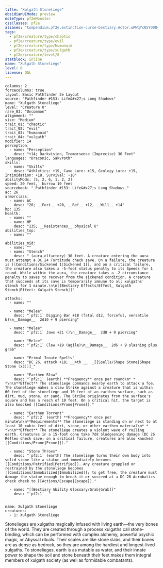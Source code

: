 ```yaml
---
title: "Xulgath Stoneliege"
obsidianUIMode: preview
noteType: pf2eMonster
cssClasses: pf2e
aliases: "Compendium.pf2e.extinction-curse-bestiary.Actor.uPWqYc05YQ0Q4i0g" 
tags:
  - pf2e/creature/type/chaotic
  - pf2e/creature/type/evil
  - pf2e/creature/type/humanoid
  - pf2e/creature/type/xulgath
  - pf2e/creature/level/8
statblock: inline
name: "Xulgath Stoneliege"
level: 8
license: OGL
---
```


```statblock
columns: 2
forcecolumns: true
layout: Basic Pathfinder 2e Layout
source: "Pathfinder #153: Life&#x27;s Long Shadows"
name: "Xulgath Stoneliege"
level: "Creature 8"
rare_03: "Uncommon"
alignment: ""
size: "Medium"
trait_01: "chaotic"
trait_02: "evil"
trait_03: "humanoid"
trait_04: "xulgath"
modifier: 14
perception:
  - name: "Perception"
    desc: "+14; Darkvision, Tremorsense (Imprecise) 30 Feet"
languages: "Draconic, Sakvroth"
skills:
  - name: "Skills"
    desc: "Athletics: +19, Cave Lore: +15, Geology Lore: +15, Intimidation: +18, Survival: +18"
abilityMods: [5, 2, 6, 1, 2, 2]
speed: 20 feet,  burrow 10 feet
sourcebook: "_Pathfinder #153: Life&#x27;s Long Shadows_"
ac: 26
armorclass:
  - name: AC
    desc: "26; __Fort__ +20, __Ref__ +12, __Will__ +14"
hp: 135
health:
  - name: ""
  - name: HP
    desc: "135; __Resistances__ physical 8"
abilities_top:
  - name: ""

abilities_mid:
  - name: ""
  - name: "Stench"
    desc: " (aura,olfactory) 30 feet. A creature entering the aura must attempt a DC 24 Fortitude check save. On a failure, the creature is [[Conditions/Sickened 1|Sickened 1]], and on a critical failure, the creature also takes a -5-foot status penalty to its Speeds for 1 round. While within the aura, the creature takes a -2 circumstance penalty to saves to recover from the sickened condition. A creature that succeeds at its save is temporarily immune to all xulgaths' stench for 1 minute.\n\n[[Bestiary Effects/Effect_ Xulgath Stench|Effect: Xulgath Stench]]"

attacks:
  - name: ""

  - name: "Melee"
    desc: "`pf2:1` Digging Bar +18 (fatal d12, forceful, versatile b)\n__Damage__  2d10 + 9 piercing"

  - name: "Melee"
    desc: "`pf2:1` Jaws +21 ()\n__Damage__  2d8 + 9 piercing"

  - name: "Melee"
    desc: "`pf2:1` Claw +19 (agile)\n__Damage__  2d6 + 9 slashing plus grab"

  - name: "Primal Innate Spells"
    desc: "DC 26, attack +18; __4th __  _[[Spells/Shape Stone|Shape Stone (x3)]]_"

  - name: "Earthen Blow"
    desc: "`pf2:1` (earth) **Frequency** once per round\n* * *\n\n**Effect** The stoneliege commands nearby earth to attack a foe. The stoneliege makes a claw Strike against a creature that is within 60 feet of the stoneliege and 10 feet of an earthen surface, such as dirt, mud, stone, or sand. The Strike originates from the surface's square and has a reach of 10 feet. On a critical hit, the target is also knocked [[Conditions/Prone|Prone]]."

  - name: "Earthen Torrent"
    desc: "`pf2:2` (earth) **Frequency** once per minute\n\n**Requirements** The stoneliege is standing on or next to at least 10 cubic feet of dirt, stone, or other earthen material\n* * *\n\n**Effect** The stoneliege creates a violent wave of roiling earth. Creatures in a 15-foot cone take 7d8 bludgeoning damage (DC 26 Reflex check save; on a critical failure, creatures are also knocked [[Conditions/Prone|Prone]])."

  - name: "Stone Throes"
    desc: "`pf2:1` (earth) The stoneliege turns their own body into solid stone like a statue and immediately becomes [[Conditions/Petrified|Petrified]]. Any creature grappled or restrained by the stoneliege becomes [[Conditions/Immobilized|Immobilized]]; to get free, the creature must damage the statue enough to break it or succeed at a DC 28 Acrobatics check check to [[Actions/Escape|Escape]]."

  - name: "[[Bestiary Ability Glossary/Grab|Grab]]"
    desc: "`pf2:1`  "
 
```

```encounter-table
name: Xulgath Stoneliege
creatures:
  - 1: Xulgath Stoneliege
```



Stonelieges are xulgaths magically infused with living earth—the very bones of the world. They are created through a process xulgaths call stone-binding, which can be performed with complex alchemy, powerful psychic magic, or Abyssal rituals. Their scales are like stone slabs, and their bones are as dense as bedrock, so they are among the hardiest and longest-lived xulgaths. To stonelieges, earth is as mutable as water, and their innate power to shape the soil and stone beneath their feet makes them integral members of xulgath society (as well as formidable combatants).
